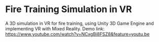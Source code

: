 # Fire Training Simulation in VR
A 3D simulation in VR for fire training, using Unity 3D Game Engine and implementing VR with Mixed Reality.
Demo link: https://www.youtube.com/watch?v=NCxgBi8FSZ8&feature=youtu.be
